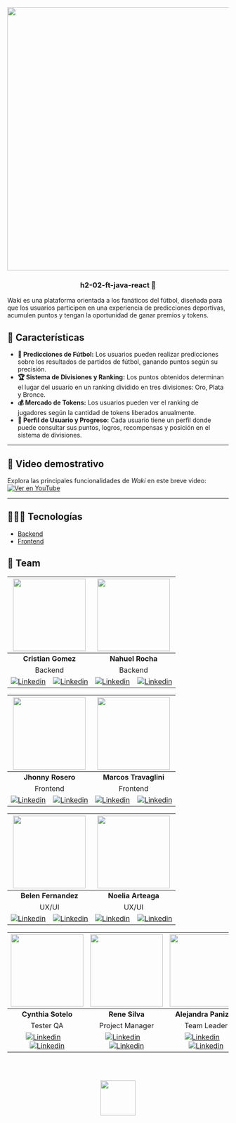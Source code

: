 <div align="center">
  <img src="./frontend/src/assets/bannerWaki.jpg" width="600px" />
</div>
<h3 align="center">h2-02-ft-java-react 💜</h3>

Waki es una plataforma orientada a los fanáticos del fútbol, diseñada para que los usuarios participen en una experiencia de predicciones deportivas, acumulen puntos y tengan la oportunidad de ganar premios y tokens.

## 📌 **Características**
- **🎯 Predicciones de Fútbol:** Los usuarios pueden realizar predicciones sobre los resultados de partidos de fútbol, ganando puntos según su precisión.
- **🏆 Sistema de Divisiones y Ranking:** Los puntos obtenidos determinan el lugar del usuario en un ranking dividido en tres divisiones: Oro, Plata y Bronce.
- **💰 Mercado de Tokens:** Los usuarios pueden ver el ranking de jugadores según la cantidad de tokens liberados anualmente.
- **👤 Perfil de Usuario y Progreso:** Cada usuario tiene un perfil donde puede consultar sus puntos, logros, recompensas y posición en el sistema de divisiones.

---

## 🎥 **Video demostrativo**
Explora las principales funcionalidades de <em>Waki</em> en este breve video:  
[![Ver en YouTube](https://img.shields.io/badge/Ver%20en-YouTube-red?style=for-the-badge&logo=youtube)](https://www.youtube.com/watch?v=HcOgbXkLETA)

---

## 👩🏻‍💻 Tecnologías
- [Backend](backend/README.md)
- [Frontend](frontend/README.md)

## 🌱 Team
|<img src="https://avatars.githubusercontent.com/u/134754887?v=4" width=165>|<img src="https://avatars.githubusercontent.com/u/122326935?v=4" width=165>|
|:--------:|:--------:|
| **Cristian Gomez** | **Nahuel Rocha** |
| Backend | Backend | 
|[![Linkedin](https://skillicons.dev/icons?i=linkedin)](https://www.linkedin.com/in/cristian-gomez-montenegro/) **&nbsp;** **&nbsp;**[![Linkedin](https://skillicons.dev/icons?i=github)](https://github.com/Cristian-Maxi) | [![Linkedin](https://skillicons.dev/icons?i=linkedin)](https://www.linkedin.com/in/rocha-nahuel/) **&nbsp;** **&nbsp;**[![Linkedin](https://skillicons.dev/icons?i=github)](https://github.com/NahuelRocha) |

|<img src="https://avatars.githubusercontent.com/u/72477825?v=4" width=165>|<img src="https://avatars.githubusercontent.com/u/70725851?v=4" width=165>|
|:--------:|:--------:|
| **Jhonny Rosero** | **Marcos Travaglini** |
| Frontend | Frontend |
| [![Linkedin](https://skillicons.dev/icons?i=linkedin)](https://www.linkedin.com/in/mateok13/) **&nbsp;** **&nbsp;**[![Linkedin](https://skillicons.dev/icons?i=github)](https://github.com/mateok13) | [![Linkedin](https://skillicons.dev/icons?i=linkedin)](https://www.linkedin.com/in/marcos-travaglini/) **&nbsp;** **&nbsp;**[![Linkedin](https://skillicons.dev/icons?i=github)](https://github.com/Blackpachamame) |

|<img src="https://avatars.githubusercontent.com/u/114031777?v=4" width=165>|<img src="https://avatars.githubusercontent.com/u/105592322?v=4" width=165>|
|:--------:|:--------:|
| **Belen Fernandez** | **Noelia Arteaga** |
| UX/UI | UX/UI |
| [![Linkedin](https://skillicons.dev/icons?i=linkedin)](https://www.linkedin.com/in/belen-fernandez-morales/) **&nbsp;** **&nbsp;**[![Linkedin](https://skillicons.dev/icons?i=github)](https://github.com/BelenFernandezMorales) | [![Linkedin](https://skillicons.dev/icons?i=linkedin)](https://www.linkedin.com/in/emely-n-arteaga/) **&nbsp;** **&nbsp;**[![Linkedin](https://skillicons.dev/icons?i=github)](https://github.com/EmelyNoelia) |

|<img src="https://avatars.githubusercontent.com/u/130096987?v=4" width=165>|<img src="https://avatars.githubusercontent.com/u/89361112?v=4" width=165>|<img src="https://avatars.githubusercontent.com/u/146032883?v=4" width=165>|
|:--------:|:--------:|:--------:|
| **Cynthia Sotelo** | **Rene Silva** | **Alejandra Panizza** |
| Tester QA | Project Manager | Team Leader |
| [![Linkedin](https://skillicons.dev/icons?i=linkedin)](https://www.linkedin.com/in/cynthiasotelo/) **&nbsp;** **&nbsp;**[![Linkedin](https://skillicons.dev/icons?i=github)](https://github.com/Cynthiavcp) | [![Linkedin](https://skillicons.dev/icons?i=linkedin)](https://www.linkedin.com/in/vmc555/) **&nbsp;** **&nbsp;**[![Linkedin](https://skillicons.dev/icons?i=github)](https://github.com/rene3255) | [![Linkedin](https://skillicons.dev/icons?i=linkedin)](https://www.linkedin.com/in/alejandra-carla-panizza/) **&nbsp;** **&nbsp;**[![Linkedin](https://skillicons.dev/icons?i=github)](https://github.com/mamiehijos) |

<br><br>
<div align="center">
  <img src="./frontend/src/assets/logo-nocountry.png" width="80px" />
</div>
